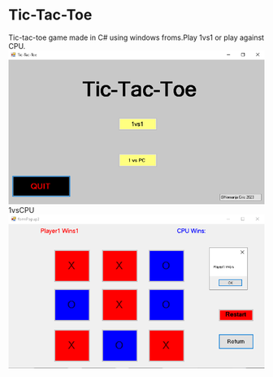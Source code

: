# Tic-Tac-Toe
Tic-tac-toe game made in C# using windows froms.Play 1vs1 or play against CPU. <br>
![MainMenu](Tic-Tac-Toe/mainmenu.png) <br>
1vsCPU<br>
![1vsCPU](Tic-Tac-Toe/1vsCPU.png)<br>
